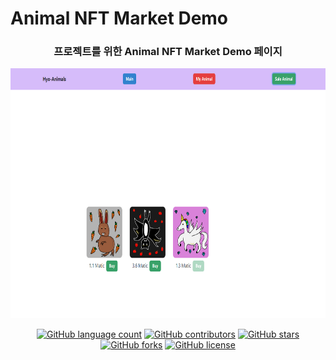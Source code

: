 # Animal NFT Market Demo
<center><h3>프로젝트를 위한 Animal NFT Market Demo 페이지 </h3></center>

<div align="center">
    <img src="run.png" alt="실행화면" width="800" height="400">
</div>
</p>

<p align="center">
	<a href="https://github.com/AstroHyo/animalNFTmarket/search?l=Python&type=code"><img alt="GitHub language count" src="https://img.shields.io/github/languages/count/AstroHyo/animalNFTmarket"></a>
	<a href="https://github.com/AstroHyo/animalNFTmarket/graphs/contributors"><img alt="GitHub contributors" src="https://img.shields.io/github/contributors/AstroHyo/animalNFTmarket"></a>
	<a href="https://github.com/AstroHyo/animalNFTmarket/stargazers"><img alt="GitHub stars" src="https://img.shields.io/github/stars/AstroHyo/animalNFTmarket"></a>
	<a href="https://github.com/AstroHyo/animalNFTmarket/network"><img alt="GitHub forks" src="https://img.shields.io/github/forks/AstroHyo/animalNFTmarket"></a>
	<a href="https://github.com/AstroHyo/animalNFTmarket/blob/master/LICENSE"><img alt="GitHub license" src="https://img.shields.io/github/license/AstroHyo/animalNFTmarket"></a>

